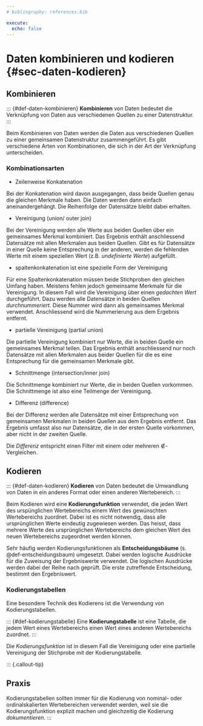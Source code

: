 ```yaml
---
# bibliography: references.bib

execute: 
  echo: false
---
```


# Daten kombinieren und kodieren {#sec-daten-kodieren}

## Kombinieren

::: {#def-daten-kombinieren}
**Kombinieren** von Daten bedeutet die Verknüpfung von Daten aus verschiedenen Quellen zu einer Datenstruktur.
:::

Beim Kombinieren von Daten werden die Daten aus verschiedenen Quellen zu einer gemeinsamen Datenstruktur zusammengeführt. Es gibt verschiedene Arten von Kombinationen, die sich in der Art der Verknüpfung unterscheiden.

### Kombinationsarten

- Zeilenweise Konkatenation

Bei der Konkatenation wird davon ausgegangen, dass beide Quellen genau die gleichen Merkmale haben. Die Daten werden dann einfach aneinandergehängt. Die Reihenfolge der Datensätze bleibt dabei erhalten.

- Vereinigung (union/ outer join)

Bei der Vereinigung werden alle Werte aus beiden Quellen über ein gemeinsames Merkmal kombiniert. Das Ergebnis enthält anschliessend Datensätze mit allen Merkmalen aus beiden Quellen. Gibt es für Datensätze in einer Quelle keine Entsprechung in der anderen, werden die fehlenden Werte mit einem speziellen Wert (z.B. *undefinierte Werte*) aufgefüllt.

- spaltenkonkatenation ist eine spezielle Form der Vereinigung 

Für eine Spaltenkonkatenation müssen beide Stichproben den gleichen Umfang haben. Meistens fehlen jedoch gemeinsame Merkmale für die Vereinigung. In diesem Fall wird die Vereinigung über einen *gedachten Wert* durchgeführt. Dazu werden alle Datensätze in beiden Quellen *durchnummeriert*. Diese Nummer wird dann als gemeinsames Merkmal verwendet. Anschliessend wird die Nummerierung aus dem Ergebnis entfernt.

- partielle Vereinigung (partial union)

Die partielle Vereinigung kombiniert nur Werte, die in beiden Quelle ein gemeinsames Merkmal teilen. Das Ergebnis enthält anschliessend nur noch Datensätze mit allen Merkmalen aus beider Quellen für die es eine Entsprechung für die gemeinsamen Merkmale gibt.

- Schnittmenge (intersection/inner join)

Die Schnittmenge kombiniert nur Werte, die in beiden Quellen vorkommen. Die Schnittmenge ist also eine Teilmenge der Vereinigung.

- Differenz (difference)

Bei der Differenz werden alle Datensätze mit einer Entsprechung von gemeinsamen Merkmalen in beiden Quellen aus dem Ergebnis entfernt. Das Ergebnis umfasst also nur Datensätze, die in der ersten Quelle vorkommen, aber nicht in der zweiten Quelle.

Die *Differenz* entspricht einen Filter mit einem oder mehreren $\notin$-Vergleichen.

## Kodieren

::: {#def-daten-kodieren}
**Kodieren** von Daten bedeutet die Umwandlung von Daten in ein anderes Format oder einen anderen Wertebereich.
:::

Beim Kodieren wird eine **Kodierungsfunktion** verwendet, die jeden Wert des urspünglichen Wertebereichs einem Wert des gewünschten Wertebereichs zuordnet. Dabei ist es nicht notwendig, dass alle ursprünglichen Werte eindeutig zugewiesen werden. Das heisst, dass mehrere Werte des ursprünglichen Wertebereichs dem gleichen Wert des neuen Wertebereichs zugeordnet werden können.

Sehr häufig werden Kodierungsfunktionen als **Entscheidungsbäume** (s. @def-entscheidungsbaum) umgesetzt. Dabei werden logische Ausdrücke für die Zuweisung der Ergebniswerte verwendet. Die logischen Ausdrücke werden dabei der Reihe nach geprüft. Die erste zutreffende Entscheidung, bestimmt den Ergebniswert.

### Kodierungstabellen

Eine besondere Technik des Kodierens ist die Verwendung von Kodierungstabellen.

::: {#def-kodierungstabelle}
Eine **Kodierungstabelle** ist eine Tabelle, die jedem Wert eines Wertebereichs einen Wert eines anderen Wertebereichs zuordnet.
::: 

Die *Kodierungsfunktion* ist in diesem Fall die Vereinigung oder eine partielle Vereinigung der Stichprobe mit der Kodierungstabelle.

::: {.callout-tip}
## Praxis
Kodierungstabellen sollten immer für die Kodierung von nominal- oder ordinalskalierten Wertebereichen verwendet werden, weil sie die Kodierungsfunktion explizit machen und gleichzeitig die Kodierung *dokumentieren*.
::: 